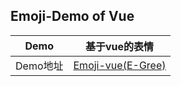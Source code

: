 ## Emoji-Demo of Vue
| Demo | 基于vue的表情 |
| --------- | --------- |
| Demo地址 | [Emoji-vue(E-Gree)](https://e-greehe.github.io/Emoji-Vue/common/index.html) |
